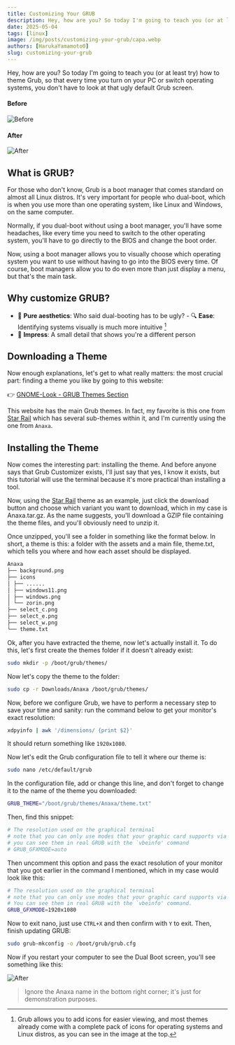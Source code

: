 ```yaml
---
title: Customizing Your GRUB
description: Hey, how are you? So today I'm going to teach you (or at least try) how to theme Grub, so that every time you turn on your PC or switch operating systems, you don't have to look at that ugly default Grub screen.
date: 2025-05-04
tags: [linux]
image: /img/posts/customizing-your-grub/capa.webp
authors: [HarukaYamamoto0]
slug: customizing-your-grub
---
```


Hey, how are you? So today I'm going to teach you (or at least try) how to theme Grub, so that every time you turn on your PC or switch operating systems, you don't have to look at that ugly default Grub screen.

<!-- truncate -->

#### Before

![Before](https://imgur.com/usgstFM.jpg)

#### After

![After](https://imgur.com/HqZ3hcQ.jpg)

## What is GRUB?

For those who don't know, Grub is a boot manager that comes standard on almost all Linux distros. It's very important for people who dual-boot, which is when you use more than one operating system, like Linux and Windows, on the same computer.

Normally, if you dual-boot without using a boot manager, you'll have some headaches, like every time you need to switch to the other operating system, you'll have to go directly to the BIOS and change the boot order.

Now, using a boot manager allows you to visually choose which operating system you want to use without having to go into the BIOS every time. Of course, boot managers allow you to do even more than just display a menu, but that's the main task.

## Why customize GRUB?

- 🎨 **Pure aesthetics**: Who said dual-booting has to be ugly? - 🔍 **Ease**: Identifying systems visually is much more intuitive [^1]
- 🚀 **Impress**: A small detail that shows you're a different person

## Downloading a Theme

Now enough explanations, let's get to what really matters: the most crucial part: finding a theme you like by going to this website:

👉 [GNOME-Look - GRUB Themes Section](https://www.gnome-look.org/browse?cat=109&ord=rating)

This website has the main Grub themes. In fact, my favorite is this one from [Star Rail](https://www.gnome-look.org/p/2076542) which has several sub-themes within it, and I'm currently using the one from `Anaxa`.

## Installing the Theme

Now comes the interesting part: installing the theme. And before anyone says that Grub Customizer exists, I'll just say that yes, I know it exists, but this tutorial will use the terminal because it's more practical than installing a tool.

Now, using the [Star Rail](https://www.gnome-look.org/p/2076542) theme as an example, just click the download button and choose which variant you want to download, which in my case is Anaxa.tar.gz. As the name suggests, you'll download a GZIP file containing the theme files, and you'll obviously need to unzip it.

Once unzipped, you'll see a folder in something like the format below. In short, a theme is this: a folder with the assets and a main file, theme.txt, which tells you where and how each asset should be displayed.

```bash
Anaxa
├── background.png
├── icons
│ ├── ......
│ ├── windows11.png
│ ├── windows.png
│ └── zorin.png
├── select_c.png
├── select_e.png
├── select_w.png
└── theme.txt
```

Ok, after you have extracted the theme, now let's actually install it. To do this, let's first create the themes folder if it doesn't already exist:

```bash
sudo mkdir -p /boot/grub/themes/
```

Now let's copy the theme to the folder:

```bash
sudo cp -r Downloads/Anaxa /boot/grub/themes/
```

Now, before we configure Grub, we have to perform a necessary step to save your time and sanity: run the command below to get your monitor's exact resolution:

```bash
xdpyinfo | awk '/dimensions/ {print $2}'
```

It should return something like `1920x1080`.

Now let's edit the Grub configuration file to tell it where our theme is:

```bash
sudo nano /etc/default/grub
```

In the configuration file, add or change this line, and don't forget to change it to the name of the theme you downloaded:

```bash
GRUB_THEME="/boot/grub/themes/Anaxa/theme.txt"
```

Then, find this snippet:

```bash
# The resolution used on the graphical terminal
# note that you can only use modes that your graphic card supports via VBE
# you can see them in real GRUB with the `vbeinfo' command
# GRUB_GFXMODE=auto
```

Then uncomment this option and pass the exact resolution of your monitor that you got earlier in the command I mentioned, which in my case would look like this:

```bash
# The resolution used on the graphical terminal
# note that you can only use modes that your graphic card supports via VBE
# You can see them in real GRUB with the `vbeinfo' command.
GRUB_GFXMODE=1920x1080
```

Now to exit nano, just use `CTRL+X` and then confirm with `Y` to exit. Then, finish updating GRUB:

```bash
sudo grub-mkconfig -o /boot/grub/grub.cfg
```

Now if you restart your computer to see the Dual Boot screen, you'll see something like this:

![After](https://imgur.com/bkDzpd4.jpg)

> Ignore the Anaxa name in the bottom right corner; it's just for demonstration purposes.

[^1]: Grub allows you to add icons for easier viewing, and most themes already come with a complete pack of icons for operating systems and Linux distros, as you can see in the image at the top.
